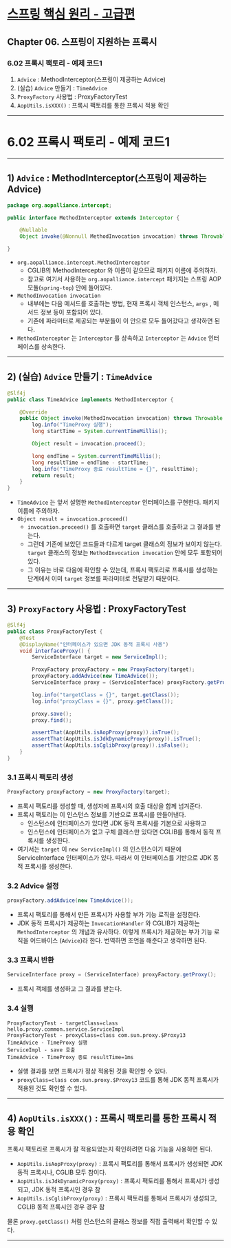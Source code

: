 # <a href = "../README.md" target="_blank">스프링 핵심 원리 - 고급편</a>
## Chapter 06. 스프링이 지원하는 프록시
### 6.02 프록시 팩토리 - 예제 코드1
1) `Advice` : MethodInterceptor(스프링이 제공하는 Advice)
2) (실습) `Advice` 만들기 : `TimeAdvice`
3) `ProxyFactory` 사용법 : ProxyFactoryTest
4) `AopUtils.isXXX()` : 프록시 팩토리를 통한 프록시 적용 확인

---

# 6.02 프록시 팩토리 - 예제 코드1

---

## 1) `Advice` : MethodInterceptor(스프링이 제공하는 Advice)
```java
package org.aopalliance.intercept;

public interface MethodInterceptor extends Interceptor {

	@Nullable
	Object invoke(@Nonnull MethodInvocation invocation) throws Throwable;

}
```
- `org.aopalliance.intercept.MethodInterceptor`
  - CGLIB의 MethodInterceptor 와 이름이 같으므로 패키지 이름에 주의하자.
  - 참고로 여기서 사용하는 `org.aopalliance.intercept` 패키지는 스프링 AOP 모듈(`spring-top`)
  안에 들어있다.
- `MethodInvocation invocation`
  - 내부에는 다음 메서드를 호출하는 방법, 현재 프록시 객체 인스턴스, `args` , 메서드 정보 등이
  포함되어 있다.
  - 기존에 파라미터로 제공되는 부분들이 이 안으로 모두 들어갔다고 생각하면 된다.
- `MethodInterceptor` 는 `Interceptor` 를 상속하고 `Interceptor` 는 `Advice` 인터페이스를 상속한다.

---

## 2) (실습) `Advice` 만들기 : `TimeAdvice`
```java
@Slf4j
public class TimeAdvice implements MethodInterceptor {

    @Override
    public Object invoke(MethodInvocation invocation) throws Throwable {
        log.info("TimeProxy 실행");
        long startTime = System.currentTimeMillis();

        Object result = invocation.proceed();

        long endTime = System.currentTimeMillis();
        long resultTime = endTime - startTime;
        log.info("TimeProxy 종료 resultTime = {}", resultTime);
        return result;
    }
}
```
- `TimeAdvice` 는 앞서 설명한 `MethodInterceptor` 인터페이스를 구현한다. 패키지 이름에 주의하자.
- `Object result = invocation.proceed()`
  - `invocation.proceed()` 를 호출하면 `target` 클래스를 호출하고 그 결과를 받는다.
  - 그런데 기존에 보았던 코드들과 다르게 target 클래스의 정보가 보이지 않는다. `target` 클래스의
  정보는 `MethodInvocation invocation` 안에 모두 포함되어 있다.
  - 그 이유는 바로 다음에 확인할 수 있는데, 프록시 팩토리로 프록시를 생성하는 단계에서 이미 `target`
  정보를 파라미터로 전달받기 때문이다.

---

## 3) `ProxyFactory` 사용법 : ProxyFactoryTest
```java
@Slf4j
public class ProxyFactoryTest {
    @Test
    @DisplayName("인터페이스가 있으면 JDK 동적 프록시 사용")
    void interfaceProxy() {
        ServiceInterface target = new ServiceImpl();

        ProxyFactory proxyFactory = new ProxyFactory(target);
        proxyFactory.addAdvice(new TimeAdvice());
        ServiceInterface proxy = (ServiceInterface) proxyFactory.getProxy();

        log.info("targetClass = {}", target.getClass());
        log.info("proxyClass = {}", proxy.getClass());

        proxy.save();
        proxy.find();

        assertThat(AopUtils.isAopProxy(proxy)).isTrue();
        assertThat(AopUtils.isJdkDynamicProxy(proxy)).isTrue();
        assertThat(AopUtils.isCglibProxy(proxy)).isFalse();
    }
}
```
### 3.1 프록시 팩토리 생성
```java
ProxyFactory proxyFactory = new ProxyFactory(target);
```
- 프록시 팩토리를 생성할 때, 생성자에 프록시의 호출 대상을 함께 넘겨준다.
- 프록시 팩토리는 이 인스턴스 정보를 기반으로 프록시를 만들어낸다.
  - 인스턴스에 인터페이스가 있다면 JDK 동적 프록시를 기본으로 사용하고
  - 인스턴스에 인터페이스가 없고 구체 클래스만 있다면 CGLIB를 통해서 동적 프록시를 생성한다.
- 여기서는 `target` 이 `new ServiceImpl()` 의 인스턴스이기 때문에 ServiceInterface 인터페이스가 있다.
따라서 이 인터페이스를 기반으로 JDK 동적 프록시를 생성한다.

### 3.2 Advice 설정
```java
proxyFactory.addAdvice(new TimeAdvice());
```
- 프록시 팩토리를 통해서 만든 프록시가 사용할 부가 기능 로직을 설정한다.
- JDK 동적 프록시가 제공하는 `InvocationHandler` 와 CGLIB가 제공하는
`MethodInterceptor` 의 개념과 유사하다. 이렇게 프록시가 제공하는 부가 기능 로직을 어드바이스
(`Advice`)라 한다. 번역하면 조언을 해준다고 생각하면 된다.

### 3.3 프록시 반환
```java
ServiceInterface proxy = (ServiceInterface) proxyFactory.getProxy();
```
- 프록시 객체를 생성하고 그 결과를 받는다.

### 3.4 실행
```shell
ProxyFactoryTest - targetClass=class hello.proxy.common.service.ServiceImpl
ProxyFactoryTest - proxyClass=class com.sun.proxy.$Proxy13
TimeAdvice - TimeProxy 실행
ServiceImpl - save 호출
TimeAdvice - TimeProxy 종료 resultTime=1ms
```
- 실행 결과를 보면 프록시가 정상 적용된 것을 확인할 수 있다.
- `proxyClass=class com.sun.proxy.$Proxy13` 코드를 통해 JDK 동적 프록시가 적용된 것도 확인할 수 있다.

---

## 4) `AopUtils.isXXX()` : 프록시 팩토리를 통한 프록시 적용 확인
프록시 팩토리로 프록시가 잘 적용되었는지 확인하려면 다음 기능을 사용하면 된다.

- `AopUtils.isAopProxy(proxy)` : 프록시 팩토리를 통해서 프록시가 생성되면 JDK 동적 프록시나,
CGLIB 모두 참이다.
- `AopUtils.isJdkDynamicProxy(proxy)` : 프록시 팩토리를 통해서 프록시가 생성되고, JDK 동적
프록시인 경우 참
- `AopUtils.isCglibProxy(proxy)` : 프록시 팩토리를 통해서 프록시가 생성되고, CGLIB 동적 프록시인
경우 경우 참

물론 `proxy.getClass()` 처럼 인스턴스의 클래스 정보를 직접 출력해서 확인할 수 있다.

---
